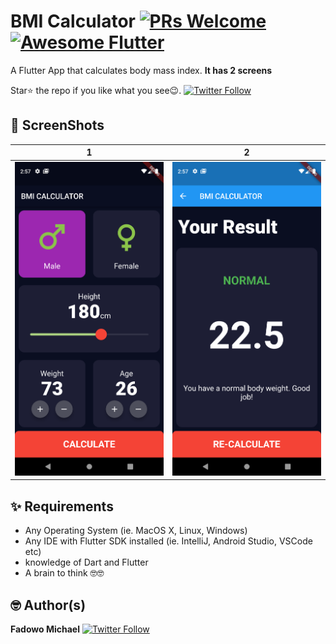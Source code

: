 # BMI Calculator [![PRs Welcome](https://img.shields.io/badge/PRs-welcome-brightgreen.svg?style=flat-square)](http://makeapullrequest.com) <a href="https://github.com/Solido/awesome-flutter"><img alt="Awesome Flutter" src="https://img.shields.io/badge/Awesome-Flutter-blue.svg?longCache=true&style=flat-square" /></a>

A Flutter App that calculates body mass index. 
**It has 2 screens**

Star⭐ the repo if you like what you see😉.
[![Twitter Follow](https://img.shields.io/twitter/follow/Mikhael.svg?style=social)](https://twitter.com/mii_khael)


## 📸 ScreenShots


| 1 | 2|
|------|-------|
|<img src="ss/1.png" width="400">|<img src="ss/2.png" width="400">|




## ✨ Requirements
* Any Operating System (ie. MacOS X, Linux, Windows)
* Any IDE with Flutter SDK installed (ie. IntelliJ, Android Studio, VSCode etc)
* knowledge of Dart and Flutter
* A brain to think 🤓🤓

## 🤓 Author(s)
**Fadowo Michael** [![Twitter Follow](https://img.shields.io/twitter/follow/Mikhael.svg?style=social)](https://twitter.com/mii_khael)


